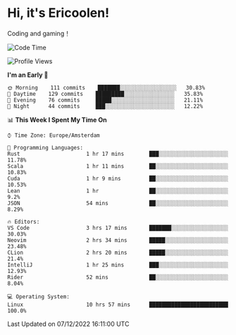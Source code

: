 # Hi, it's Ericoolen!
Coding and gaming！

<!--START_SECTION:waka-->
![Code Time](http://img.shields.io/badge/Code%20Time-555%20hrs%2017%20mins-blue)

![Profile Views](http://img.shields.io/badge/Profile%20Views-9-blue)

**I'm an Early 🐤** 

```text
🌞 Morning    111 commits    ███████░░░░░░░░░░░░░░░░░░   30.83% 
🌆 Daytime    129 commits    █████████░░░░░░░░░░░░░░░░   35.83% 
🌃 Evening    76 commits     █████░░░░░░░░░░░░░░░░░░░░   21.11% 
🌙 Night      44 commits     ███░░░░░░░░░░░░░░░░░░░░░░   12.22%

```


📊 **This Week I Spent My Time On** 

```text
⌚︎ Time Zone: Europe/Amsterdam

💬 Programming Languages: 
Rust                     1 hr 17 mins        ███░░░░░░░░░░░░░░░░░░░░░░   11.78% 
Scala                    1 hr 11 mins        ██░░░░░░░░░░░░░░░░░░░░░░░   10.83% 
Cuda                     1 hr 9 mins         ██░░░░░░░░░░░░░░░░░░░░░░░   10.53% 
Lean                     1 hr                ██░░░░░░░░░░░░░░░░░░░░░░░   9.2% 
JSON                     54 mins             ██░░░░░░░░░░░░░░░░░░░░░░░   8.29%

🔥 Editors: 
VS Code                  3 hrs 17 mins       ███████░░░░░░░░░░░░░░░░░░   30.03% 
Neovim                   2 hrs 34 mins       █████░░░░░░░░░░░░░░░░░░░░   23.48% 
CLion                    2 hrs 20 mins       █████░░░░░░░░░░░░░░░░░░░░   21.4% 
IntelliJ                 1 hr 25 mins        ███░░░░░░░░░░░░░░░░░░░░░░   12.93% 
Rider                    52 mins             ██░░░░░░░░░░░░░░░░░░░░░░░   8.04%

💻 Operating System: 
Linux                    10 hrs 57 mins      █████████████████████████   100.0%

```


 Last Updated on 07/12/2022 16:11:00 UTC
<!--END_SECTION:waka-->

